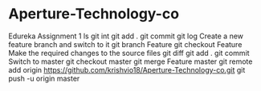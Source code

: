 # Aperture-Technology-co
Edureka Assignment 1 
ls
git int 
git add .
git commit 
git log 
Create a new feature branch and switch to it
git branch Feature 
git checkout Feature 
Make the required changes to the source files
git diff 
git add . 
git commit 
Switch to master 
git checkout master 
git merge Feature master 
git remote add origin https://github.com/krishvio18/Aperture-Technology-co.git
git push -u origin master
